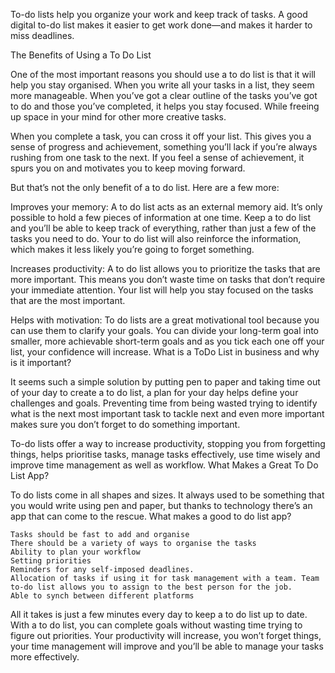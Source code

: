 To-do lists help you organize your work and keep track of tasks. A good digital to-do list makes it easier to get work done—and makes it harder to miss deadlines.

The Benefits of Using a To Do List

One of the most important reasons you should use a to do list is that it will help you stay organised. When you write all your tasks in a list, they seem more manageable. When you’ve got a clear outline of the tasks you’ve got to do and those you’ve completed, it helps you stay focused. While freeing up space in your mind for other more creative tasks.

When you complete a task, you can cross it off your list. This gives you a sense of progress and achievement, something you’ll lack if you’re always rushing from one task to the next. If you feel a sense of achievement, it spurs you on and motivates you to keep moving forward.

But that’s not the only benefit of a to do list. Here are a few more:

Improves your memory: A to do list acts as an external memory aid. It’s only possible to hold a few pieces of information at one time. Keep a to do list and you’ll be able to keep track of everything, rather than just a few of the tasks you need to do. Your to do list will also reinforce the information, which makes it less likely you’re going to forget something.

Increases productivity: A to do list allows you to prioritize the tasks that are more important. This means you don’t waste time on tasks that don’t require your immediate attention. Your list will help you stay focused on the tasks that are the most important.

Helps with motivation: To do lists are a great motivational tool because you can use them to clarify your goals. You can divide your long-term goal into smaller, more achievable short-term goals and as you tick each one off your list, your confidence will increase.
What is a ToDo List in business and why is it important?

It seems such a simple solution by putting pen to paper and taking time out of your day to create a to do list, a plan for your day helps define your challenges and goals. Preventing time from being wasted trying to identify what is the next most important task to tackle next and even more important makes sure you don’t forget to do something important.

To-do lists offer a way to increase productivity, stopping you from forgetting things, helps prioritise tasks, manage tasks effectively, use time wisely and improve time management as well as workflow.
What Makes a Great To Do List App?

To do lists come in all shapes and sizes. It always used to be something that you would write using pen and paper, but thanks to technology there’s an app that can come to the rescue. What makes a good to do list app?

    Tasks should be fast to add and organise
    There should be a variety of ways to organise the tasks
    Ability to plan your workflow
    Setting priorities
    Reminders for any self-imposed deadlines.
    Allocation of tasks if using it for task management with a team. Team to-do list allows you to assign to the best person for the job.
    Able to synch between different platforms

All it takes is just a few minutes every day to keep a to do list up to date. With a to do list, you can complete goals without wasting time trying to figure out priorities. Your productivity will increase, you won’t forget things, your time management will improve and you’ll be able to manage your tasks more effectively.
